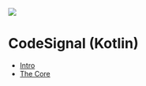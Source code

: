 <a href="https://www.instagram.com/9_Tay"><img src="https://img.shields.io/badge/instagram-%23E4415F?style=flat&logo=instagram&logoColor=white"/></a>

# CodeSignal (Kotlin)

* [Intro](Intro)
* [The Core](The%20Core)